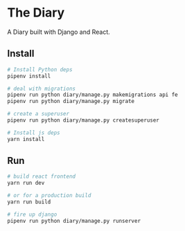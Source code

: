 # The Diary
A Diary built with Django and React.

## Install
```bash
# Install Python deps
pipenv install

# deal with migrations
pipenv run python diary/manage.py makemigrations api fe
pipenv run python diary/manage.py migrate

# create a superuser
pipenv run python diary/manage.py createsuperuser

# Install js deps
yarn install
```

## Run
```bash
# build react frontend
yarn run dev

# or for a production build
yarn run build

# fire up django
pipenv run python diary/manage.py runserver
```

